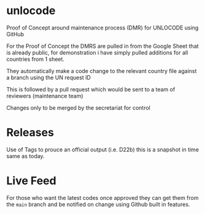 # unlocode
Proof of Concept around maintenance process (DMR) for UNLOCODE using GitHub

For the Proof of Concept the DMRS are pulled in from the Google Sheet that is already public, for demonstration i have simply pulled additions for all countries from 1 sheet.

They automatically make a code change to the relevant country file against a branch using the UN request ID

This is followed by a pull request which would be sent to a team of reviewers (maintenance team) 

Changes only to be merged by the secretariat for control

# Releases

Use of Tags to prouce an official output (i.e. D22b) this is a snapshot in time same as today.

# Live Feed

For those who want the latest codes once approved they can get them from the `main` branch and be notified on change using Github built in features.
